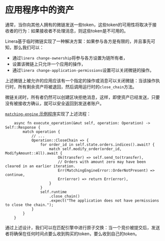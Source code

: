 # 应用程序中的资产

通常，当你向其他人拥有的微链发送一些token，这些token的可用性将取决于接收者的行为：如果接收者不处理消息，则这些token是不可用的。

Linera基于临时微链实现了一种解决方案：如果参与各方是有限的，并且事先可知，那么我们可以：

- 通过`linera change-ownership`将参与各方设置为链所有者，
- 设置该微链上只允许一个应用的操作，
- 通过`linera change-application-permissions`设置可以关闭微链的操作。

上述微链上被允许的应用应该有一个指定的操作或消息可以关闭微链：当该操作执行时，所有剩余资产将被退回，然后调用运行时的`close_chain`方法。

微链关闭时，所有者仍然可以创建区块拒绝消息，这样，即使资产已经发送，只要没有被接收方确认，就可以安全返回到发送者账户。

[`matching-engine` 示例程序](https://github.com/linera-io/linera-protocol/tree/main/examples/matching-engine)实现了上述流程：

```rust,ignore
    async fn execute_operation(&mut self, operation: Operation) -> Self::Response {
        match operation {
            // ...
            Operation::CloseChain => {
                for order_id in self.state.orders.indices().await? {
                    match self.modify_order(order_id, ModifyAmount::All).await {
                        Ok(transfer) => self.send_to(transfer),
                        // Orders with amount zero may have been cleared in an earlier iteration.
                        Err(MatchingEngineError::OrderNotPresent) => continue,
                        Err(error) => return Err(error),
                    }
                }
                self.runtime
                    .close_chain()
                    .expect("The application does not have permissions to close the chain.");
            }
        }
    }
```

通过上述设计，我们可以在匹配引擎中进行原子交换：当一个竞价被提交后，发送者将确保在任何时间点要么收到购买的token，要么收到自己的token。

